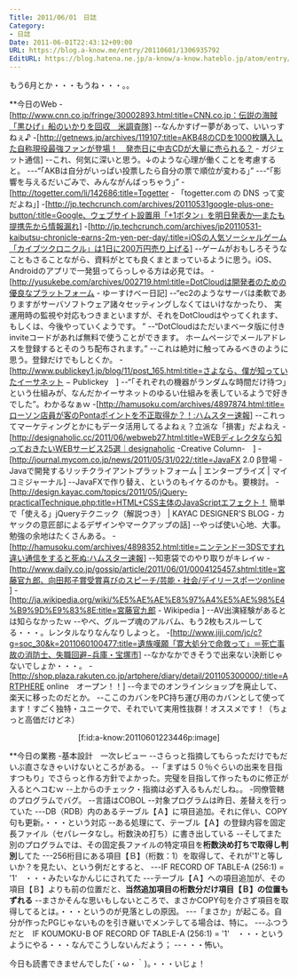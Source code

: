 ```yaml
---
Title: 2011/06/01　日誌
Category:
- 日誌
Date: 2011-06-01T22:43:12+09:00
URL: https://blog.a-know.me/entry/20110601/1306935792
EditURL: https://blog.hatena.ne.jp/a-know/a-know.hateblo.jp/atom/entry/12921228815727979666
---
```



もう6月とか・・・もうね・・・。。

**今日のWeb
-[http://www.cnn.co.jp/fringe/30002893.html:title=CNN.co.jp：伝説の海賊「黒ひげ」船のいかりを回収　米調査隊]
--なんかすげー夢があって、いいっすねぇ♪
-[http://getnews.jp/archives/119107:title=AKB48のCDを1000枚購入した自称現役最強ファンが登場！　発売日に中古CDが大量に売られる？ - ガジェット通信]
--これ、何気に深いと思う。↓のような心理が働くことを考慮すると。
---“「AKBは自分がいっぱい投票したら自分の票で順位が変わる」”
---“「影響を与えるだいごみで、みんながんばっちゃう」”
-[http://togetter.com/li/142686:title=Togetter - 「togetter.com の DNS って変だよね」]
-[http://jp.techcrunch.com/archives/20110531google-plus-one-button/:title=Google、ウェブサイト設置用「+1ボタン」を明日発表か―またも提携先から情報漏れ]
-[http://jp.techcrunch.com/archives/jp20110531-kaibutsu-chronicle-earns-2m-yen-per-day/:title=iOSの人気ソーシャルゲーム「カイブツクロニクル」は1日に200万円売り上げる]
--ゲームがおもしろそうなこともさることながら、資料がとても良くまとまっているように思う。iOS、Androidのアプリで一発狙ってらっしゃる方は必見では。
-[http://yusukebe.com/archives/002719.html:title=DotCloudは開発者のための優良なプラットフォーム - ゆーすけべー日記]
--“ec2のようなサーバは柔軟でありますがサーバソフトウェア諸々セッティングしなくてはいけなかったり、 実運用時の監視や対応もつきまといますが、それをDotCloudはやってくれます、もしくは、今後やっていくようです。 ”
--“DotCloudはただいまベータ版に付きinviteコードがあれば無料で使うことができます。 ホームページでメールアドレスを登録するとそのうち配布されます。”
--これは絶対に触ってみるべきのように思う。登録だけでもしとくか。
-[http://www.publickey1.jp/blog/11/post_165.html:title=さよなら、僕が知っていたイーサネット − Publickey　]
--“「それぞれの機器がランダムな時間だけ待つ」という仕組みが、なんだかイーサネットのゆるい仕組みを表しているようで好きでした”。わかるなぁｗ
-[http://hamusoku.com/archives/4897874.html:title=ローソン店員が客のPontaポイントを不正取得か？！:ハムスター速報]
--これってマーケティングとかにもデータ活用してるよねぇ？立派な「損害」だよねえ
-[http://designaholic.cc/2011/06/webweb27.html:title=WEBディレクタなら知っておきたいWEBサービス25選｜designaholic -Creative Column-　]
-[http://journal.mycom.co.jp/news/2011/05/31/022/:title=JavaFX 2.0 β登場 - Javaで開発するリッチクライアントプラットフォーム | エンタープライズ | マイコミジャーナル]
--JavaFXで作り替え、というのもイケるのかも。要検討。
-[http://design.kayac.com/topics/2011/05/jQuery-practicalTechnique.php:title=HTML+CSS主体のJavaScriptエフェクト！ 簡単で「使える」jQueryテクニック（解説つき） | KAYAC DESIGNER'S BLOG - カヤックの意匠部によるデザインやマークアップの話]
--やっぱ使い心地、大事。勉強の余地はたくさんある。
-[http://hamusoku.com/archives/4898352.html:title=ニンテンドー3DSですれ違い通信をすると死ぬ:ハムスター速報]
--知恵袋でのやり取りがキレイｗ
-[http://www.daily.co.jp/gossip/article/2011/06/01/0004125457.shtml:title=宮藤官九郎、向田邦子賞受賞喜びのスピーチ/芸能・社会/デイリースポーツonline ]
-[http://ja.wikipedia.org/wiki/%E5%AE%AE%E8%97%A4%E5%AE%98%E4%B9%9D%E9%83%8E:title=宮藤官九郎 - Wikipedia ]
--AV出演経験があるとは知らなかったｗ
--やべ、グループ魂のアルバム、もう2枚もスルーしてる・・・。レンタルなりなんなりしよっと。
-[http://www.jiji.com/jc/c?g=soc_30&k=2011060100477:title=遺族嘆願「寛大処分で命救って」＝死亡事故の消防士、失職回避−兵庫・宝塚市]
--なかなかできそうで出来ない決断じゃないでしょか・・・。
-[http://shop.plaza.rakuten.co.jp/artphere/diary/detail/201105300000/:title=ARTPHERE online　オープン！！]
--今までのオンラインショップを廃止して、楽天に移ったのだとか。
--ここのカバンをPC持ち運び用のカバンとして使ってます！すごく独特・ユニークで、それでいて実用性抜群！オススメです！（ちょっと高価だけどネ）

<div align=center>[f:id:a-know:20110601223446p:image]</div>


**今日の業務
-基本設計　一次レビュー
--さらっと指摘してもらっただけでもだいぶ直さなきゃいけないところがある。
--「まずは５０％ぐらいの出来を目指すつもり」でさらっと作る方針でよかった。完璧を目指して作ったものに修正が入るとヘコむｗ
--上からのチェック・指摘は必ず入るもんだしね。。
-同僚管轄のプログラムでバグ。
--言語はCOBOL
--対象プログラムは昨日、差替えを行っていた
---DB（RDB）内のあるテーブル【Ａ】に項目追加。それに伴い、COPY句も更新。・・・という対応
--ある処理にて、テーブル【Ａ】の登録内容を固定長ファイル（セパレータなし。桁数決め打ち）に書き出している
--そしてまた別のプログラムでは、その固定長ファイルの特定項目を<span class="deco" style="font-weight:bold;">桁数決め打ちで取得し判別</span>してた
---256桁目にある項目【Ｂ】（桁数：1）を取得して、それが'1'と等しいか？を見たい、という例だとすると、
---IF RECORD OF TABLE-A (256:1) = '1'　・・・みたいなかんじにされてた
---テーブル【Ａ】への項目追加が、その項目【Ｂ】よりも前の位置だと、<span class="deco" style="font-weight:bold;">当然追加項目の桁数分だけ項目【Ｂ】の位置もずれる</span>
--まさかそんな思いもしないところで、まさかCOPY句を介さず項目を取得してるとは。・・・というのが見落としの原因。
---「まさか」が起こる。自分が作ったPGじゃないものを引き継いでメンテしてる場合は、特に。
---ふつうだと　IF KOUMOKU-B OF RECORD OF TABLE-A (256:1) = '1'　・・・というようにやる・・・なんでこうしないんだよう；
--・・・怖い。



今日も読書できませんでした(´・ω・｀)。・・・いじょ！
